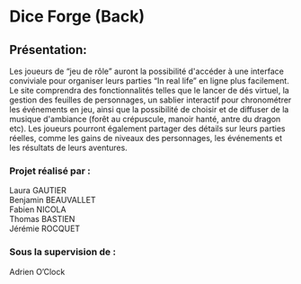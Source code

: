 # Dice Forge (Back)



## Présentation:
Les joueurs de “jeu de rôle” auront la possibilité d'accéder à une interface conviviale pour organiser leurs parties “In real life” en ligne plus facilement. Le site comprendra des fonctionnalités telles que le lancer de dés virtuel, la gestion des feuilles de personnages, un sablier interactif pour chronométrer les événements en jeu, ainsi que la possibilité de choisir et de diffuser de la musique d'ambiance (forêt au crépuscule, manoir hanté, antre du dragon etc). Les joueurs pourront également partager des détails sur leurs parties réelles, comme les gains de niveaux des personnages, les événements et les résultats de leurs aventures.

### Projet réalisé par :
Laura GAUTIER  
Benjamin BEAUVALLET  
Fabien NICOLA  
Thomas BASTIEN  
Jérémie ROCQUET  
 
### Sous la supervision de :
Adrien O’Clock

